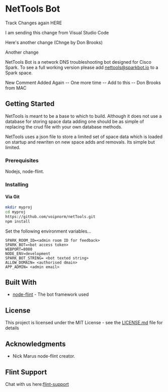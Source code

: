 # NetTools Bot

Track Changes again   HERE

I am sending this change from Visual Studio Code

Here's another change  (Chnge by Don Brooks)


Another change

NetTools Bot is a network DNS troubleshooting bot designed for Cisco Spark. 
To see a full working version please add nettools@sparkbot.io to a Spark space.

New Comment Added  Again -- One more time  -- Add to this -- Don Brooks from MAC

## Getting Started

NetTools is meant to be a base to which to build. Although it does not use a database for storing 
space data adding one should be as simple of replacing the crud file with your own database methods.

NetTools uses a json file to store a limited set of space data which is loaded on startup and rewriten on new space adds and removals.
Its simple but limited.

### Prerequisites

Nodejs, node-flint.

### Installing

#### Via Git
```bash
mkdir myproj
cd myproj
https://github.com/voipnorm/netTools.git
npm install
```

Set the following environment variables...

```
SPARK_ROOM_ID=<admin room ID for feedback>
SPARK_BOT=<bot access token>
WEBPORT=8080
NODE_ENV=development
SPARK_BOT_STRING= <bot texted string>
ALLOW_DOMAIN= <authorised dmain>
APP_ADMIN= <admin email> 
```
## Built With

* [node-flint](https://github.com/flint-bot/flint) - The bot framework used

## License

This project is licensed under the MIT License - see the [LICENSE.md](LICENSE.md) file for details

## Acknowledgments

* Nick Marus node-flint creator.

## Flint Support

Chat with us here:[flint-support](https://eurl.io/#rkwLEq4fZ)